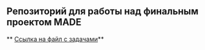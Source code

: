 ## Репозиторий для работы над финальным проектом MADE
** [Ссылка на файл с задачами](https://docs.google.com/document/d/1o34igZTNI9W9p-4CPVAs4yn4mzMRqwgJVr7OsnawxrU/edit?usp=sharing)** 

